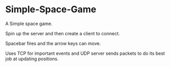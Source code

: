 Simple-Space-Game
=================

A Simple space game.

Spin up the server and then create a client to connect.

Spacebar fires and the arrow keys can move.

Uses TCP for important events and UDP server sends packets to do its best job at updating positions.
